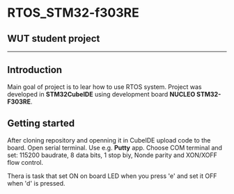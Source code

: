 # RTOS_STM32-f303RE
## WUT student project

---
## Introduction
Main goal of project is to lear how to use RTOS system. Project was developed in **STM32CubeIDE** using development board **NUCLEO STM32-F303RE**.

## Getting started
After cloning repository and openning it in CubeIDE upload code to the board. Open serial terminal. Use e.g. **Putty** app. Choose COM terminal and set: 115200 baudrate, 8 data bits, 1 stop biy, Nonde parity and XON/XOFF flow control.

Thera is task that set ON on board LED when you press 'e' and set it OFF when 'd' is pressed.



